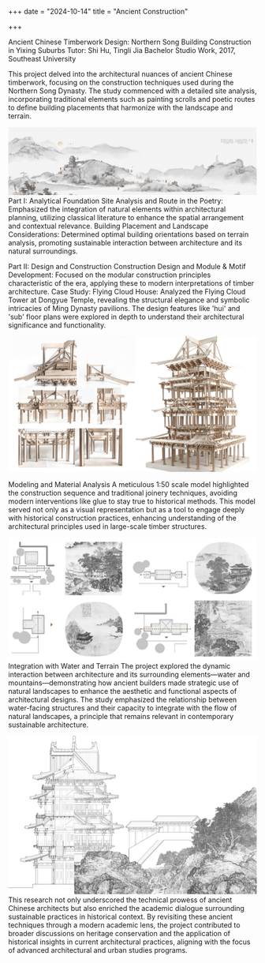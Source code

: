 +++
date = "2024-10-14"
title = "Ancient Construction"

+++

Ancient Chinese Timberwork Design: Northern Song Building Construction in Yixing Suburbs 
Tutor: Shi Hu, Tingli Jia Bachelor Studio Work, 2017, Southeast University



This project delved into the architectural nuances of ancient Chinese timberwork, focusing on the construction techniques used during the Northern Song Dynasty. The study commenced with a detailed site analysis, incorporating traditional elements such as painting scrolls and poetic routes to define building placements that harmonize with the landscape and terrain.

![about](/images/pic13.jpg)
Part I: Analytical Foundation
Site Analysis and Route in the Poetry: Emphasized the integration of natural elements within architectural planning, utilizing classical literature to enhance the spatial arrangement and contextual relevance.
Building Placement and Landscape Considerations: Determined optimal building orientations based on terrain analysis, promoting sustainable interaction between architecture and its natural surroundings.

Part II: Design and Construction
Construction Design and Module & Motif Development: Focused on the modular construction principles characteristic of the era, applying these to modern interpretations of timber architecture.
Case Study: Flying Cloud House: Analyzed the Flying Cloud Tower at Dongyue Temple, revealing the structural elegance and symbolic intricacies of Ming Dynasty pavilions. The design features like 'hui' and 'sub' floor plans were explored in depth to understand their architectural significance and functionality.

![about](/images/pic14.jpg)

Modeling and Material Analysis
A meticulous 1:50 scale model highlighted the construction sequence and traditional joinery techniques, avoiding modern interventions like glue to stay true to historical methods. This model served not only as a visual representation but as a tool to engage deeply with historical construction practices, enhancing understanding of the architectural principles used in large-scale timber structures.

![about](/images/pic15.jpg)
Integration with Water and Terrain
The project explored the dynamic interaction between architecture and its surrounding elements—water and mountains—demonstrating how ancient builders made strategic use of natural landscapes to enhance the aesthetic and functional aspects of architectural designs. The study emphasized the relationship between water-facing structures and their capacity to integrate with the flow of natural landscapes, a principle that remains relevant in contemporary sustainable architecture.

![about](/images/pic16.jpg)
This research not only underscored the technical prowess of ancient Chinese architects but also enriched the academic dialogue surrounding sustainable practices in historical context. By revisiting these ancient techniques through a modern academic lens, the project contributed to broader discussions on heritage conservation and the application of historical insights in current architectural practices, aligning with the focus of advanced architectural and urban studies programs.



